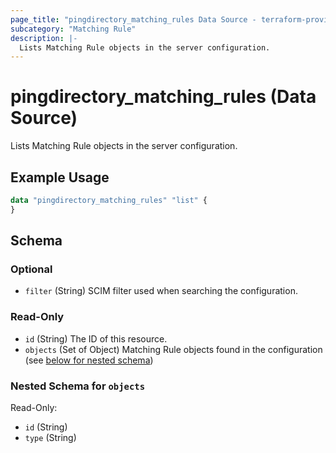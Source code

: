 ```yaml
---
page_title: "pingdirectory_matching_rules Data Source - terraform-provider-pingdirectory"
subcategory: "Matching Rule"
description: |-
  Lists Matching Rule objects in the server configuration.
---
```


# pingdirectory_matching_rules (Data Source)

Lists Matching Rule objects in the server configuration.

## Example Usage

```terraform
data "pingdirectory_matching_rules" "list" {
}
```

<!-- schema generated by tfplugindocs -->
## Schema

### Optional

- `filter` (String) SCIM filter used when searching the configuration.

### Read-Only

- `id` (String) The ID of this resource.
- `objects` (Set of Object) Matching Rule objects found in the configuration (see [below for nested schema](#nestedatt--objects))

<a id="nestedatt--objects"></a>
### Nested Schema for `objects`

Read-Only:

- `id` (String)
- `type` (String)

